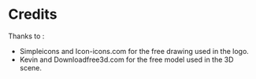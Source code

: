 # Credits

Thanks to :

*    Simpleicons and Icon-icons.com for the free drawing used in the logo.
*    Kevin and Downloadfree3d.com for the free model used in the 3D scene.
